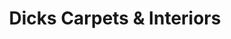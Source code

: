---
title: "Dicks Carpets & Interiors"
url: /bakersville/dicks-carpets-und-interiors/
shop: Teppiche
---